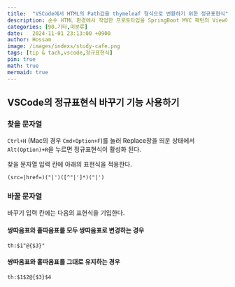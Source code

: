 ```yaml
---
title:  "VSCode에서 HTML의 Path값을 thymeleaf 형식으로 변환하기 위한 정규표현식"
description: 순수 HTML 환경에서 작업한 프로토타입을 SpringBoot MVC 패턴의 View에 적용하는 과정에서 `href="..."`나 `src="..."` 속성에 사용되는 Path값을 `th:href="@{...}`, `th:src="@{...}` 형태로 변환해야 한다. 일일이 처리하는 것은 매우 번거롭기 때문에 VSCode의 replace 기능에 정규표현식을 적용하면 쉽게 처리할 수 있다
categories: [90.기타,미분류]
date:   2024-11-01 23:13:00 +0900
author: Hossam
image: /images/indexs/study-cafe.png
tags: [tip & tach,vscode,정규표현식]
pin: true
math: true
mermaid: true
---
```


## VSCode의 정규표현식 바꾸기 기능 사용하기

### 찾을 문자열

`Ctrl+H` (Mac의 경우 `Cmd+Option+F`)를 눌러 Replace창을 띄운 상태에서 `Alt(Option)+R`을 누르면 정규표현식이 활성화 된다.

찾을 문자열 입력 칸에 아래의 표현식을 적용한다.

```
(src=|href=)("|')([^"|']*)("|')
```

### 바꿀 문자열

바꾸기 입력 칸에는 다음의 표현식을 기입한다.

#### 쌍따옴표와 홑따옴표를 모두 쌍따옴표로 변경하는 경우

```
th:$1"@{$3}"
```

#### 쌍따옴표와 홑따옴표를 그대로 유지하는 경우

```
th:$1$2@{$3}$4
```